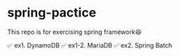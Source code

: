# spring-pactice

This repo is for exercising spring framework😆

✅ ex1. DynamoDB
  ✅ ex1-2. MariaDB
✅ ex2. Spring Batch

